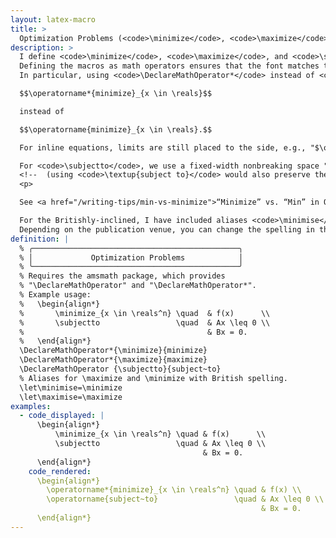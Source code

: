 ```yaml
---
layout: latex-macro
title: >
  Optimization Problems (<code>\minimize</code>, <code>\maximize</code>, <code>\subjectto</code>)
description: >
  I define <code>\minimize</code>, <code>\maximize</code>, and <code>\subjectto</code> as <a href="https://tex.stackexchange.com/questions/84302/what-is-the-difference-of-mathop-operatorname-and-declaremathoperator">math operators</a> using the <code>amsmath</code> package's macros <code>\DeclareMathOperator</code> and <code>\DeclareMathOperator*</code> (the resulting macros are equivalent to placing <code>\operatorname*{minimize}</code> in the body of your document).
  Defining the macros as math operators ensures that the font matches the roman math font (cf. using <code>\text{minimize}</code> which will become italicized when used in the body of a theorem), and gives us control over the placement of "limits" on the text, e.g., "<code>\minimize_{x \in \reals}</code>". 
  In particular, using <code>\DeclareMathOperator*</code> instead of <code>\DeclareMathOperator</code> causes subscripts to be placed below the text in display equations, so <code>\[\minimize_{x \in \reals}\]</code> is rendered as 

  $$\operatorname*{minimize}_{x \in \reals}$$ 

  instead of 

  $$\operatorname{minimize}_{x \in \reals}.$$ 

  For inline equations, limits are still placed to the side, e.g., "$\operatorname*{minimize}_{x \in \reals}$". <p>

  For <code>\subjectto</code>, we use a fixed-width nonbreaking space "<code>~</code>" in <code>\operatorname</code> to preserve the space in the name, since <code>\operatorname</code> gobbles regular spaces. 
  <!--  (using <code>\textup{subject to}</code> would also preserve the space, but will sometimes appear as different font if different fonts are configured for math vs. text).  -->
  <p>

  See <a href="/writing-tips/min-vs-minimize">“Minimize” vs. “Min” in Optimization Problems</a> for discussion of it is better to not use "<code>\min</code>" when writing optimization problems.<p>

  For the Britishly-inclined, I have included aliases <code>\minimise</code> and <code>\maximise</code>. 
  Depending on the publication venue, you can change the spelling in the definitions of "minimize" and "maximize", but to enforce consistency, I advise against defining macros that insert different variants of the spelling.
definition: | 
  % ╭──────────────────────────────────────────────╮
  % │             Optimization Problems            │
  % ╰──────────────────────────────────────────────╯
  % Requires the amsmath package, which provides 
  % "\DeclareMathOperator" and "\DeclareMathOperator*".
  % Example usage:
  %   \begin{align*}
  %       \minimize_{x \in \reals^n} \quad  & f(x)      \\
  %       \subjectto                 \quad  & Ax \leq 0 \\
  %                                         & Bx = 0.
  %   \end{align*}
  \DeclareMathOperator*{\minimize}{minimize}
  \DeclareMathOperator*{\maximize}{maximize}
  \DeclareMathOperator {\subjectto}{subject~to}
  % Aliases for \maximize and \minimize with British spelling.
  \let\minimise=\minimize
  \let\maximise=\maximize
examples:
  - code_displayed: |
      \begin{align*}
          \minimize_{x \in \reals^n} \quad & f(x)      \\
          \subjectto                 \quad & Ax \leq 0 \\
                                           & Bx = 0.
      \end{align*}
    code_rendered: 
      \begin{align*} 
        \operatorname*{minimize}_{x \in \reals^n} \quad & f(x) \\ 
        \operatorname{subject~to}                 \quad & Ax \leq 0 \\
                                                        & Bx = 0.
      \end{align*}
---
```

